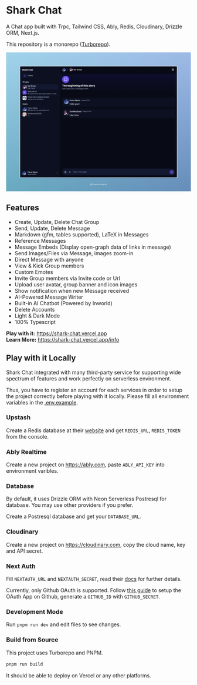 # Shark Chat

A Chat app built with Trpc, Tailwind CSS, Ably, Redis, Cloudinary, Drizzle ORM, Next.js.

This repository is a monorepo ([Turborepo](https://turbo.build)).

![preview](./document/image.png)

## Features

- Create, Update, Delete Chat Group
- Send, Update, Delete Message
- Markdown (gfm, tables supported), LaTeX in Messages
- Reference Messages
- Message Embeds (Display open-graph data of links in message)
- Send Images/Files via Message, images zoom-in
- Direct Message with anyone
- View & Kick Group members
- Custom Emotes
- Invite Group members via Invite code or Url
- Upload user avatar, group banner and icon images
- Show notification when new Message received
- AI-Powered Message Writer
- Built-in AI Chatbot (Powered by Inworld)
- Delete Accounts
- Light & Dark Mode
- 100% Typescript

**Play with it:** https://shark-chat.vercel.app
<br />
**Learn More:** https://shark-chat.vercel.app/info

## Play with it Locally

Shark Chat integrated with many third-party service for supporting wide spectrum of features and work perfectly on serverless environment.

Thus, you have to register an account for each services in order to setup the project correctly before playing with it locally.
Please fill all environment variables in the [.env.example](/.env.example).

### Upstash

Create a Redis database at their [website](https://upstash.com) and get `REDIS_URL`, `REDIS_TOKEN` from the console.

### Ably Realtime

Create a new project on https://ably.com, paste `ABLY_API_KEY` into environment varibles.

### Database

By default, it uses Drizzle ORM with Neon Serverless Postresql for database. You may use other providers if you prefer.

Create a Postresql database and get your `DATABASE_URL`.

### Cloudinary

Create a new project on https://cloudinary.com, copy the cloud name, key and API secret.

### Next Auth

Fill `NEXTAUTH_URL` and `NEXTAUTH_SECRET`, read their [docs](https://next-auth.js.org/getting-started/example) for further details.

Currently, only Github OAuth is supported. Follow [this guide](https://docs.github.com/en/apps/oauth-apps/building-oauth-apps/authorizing-oauth-apps) to setup the OAuth App on Github, generate a `GITHUB_ID` with `GITHUB_SECRET`.

### Development Mode

Run `pnpm run dev` and edit files to see changes.

### Build from Source

This project uses Turborepo and PNPM.

```bash
pnpm run build
```

It should be able to deploy on Vercel or any other platforms.
